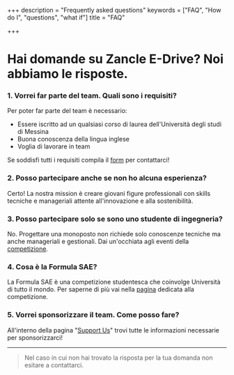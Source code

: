 +++
description = "Frequently asked questions"
keywords = ["FAQ", "How do I", "questions", "what if"]
title = "FAQ"

+++
# Hai domande su Zancle E-Drive? Noi abbiamo le risposte.

### 1. Vorrei far parte del team. Quali sono i requisiti?

Per poter far parte del team è necessario:

* Essere iscritto ad un qualsiasi corso di laurea dell'Università degli studi di Messina
* Buona conoscenza della lingua inglese
* Voglia di lavorare in team

Se soddisfi tutti i requisiti compila il [form](/contact/) per contattarci!

### 2. Posso partecipare anche se non ho alcuna esperienza?

Certo! La nostra mission è creare giovani figure professionali con skills tecniche e manageriali attente all'innovazione e alla sostenibilità.

### 3. Posso partecipare solo se sono uno studente di ingegneria?

No. Progettare una monoposto non richiede solo conoscenze tecniche ma anche manageriali e gestionali. Dai un'occhiata agli eventi della [competizione](/formula-sae).

### 4. Cosa è la Formula SAE?

La Formula SAE è una competizione studentesca che coinvolge Università di tutto il mondo. Per saperne di più vai nella [pagina](/formula-sae/) dedicata alla competizione.

### 5. Vorrei sponsorizzare il team. Come posso fare?

All'interno della pagina "[Support Us](/SupportUs/)" trovi tutte le informazioni necessarie per sponsorizzarci!

***

> Nel caso in cui non hai trovato la risposta per la tua domanda non esitare a contattarci.